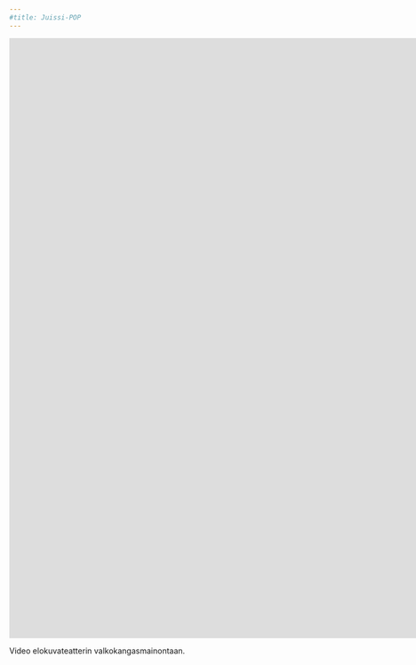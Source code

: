 ```yaml
---
#title: Juissi-POP
---
```


<iframe src="https://www.youtube.com/embed/ITCPQweM0Sc?controls=0" width="1920" height="1080" frameborder="0" allow="autoplay; fullscreen" allowfullscreen data-uk-responsive></iframe>

Video elokuvateatterin valkokangasmainontaan.
